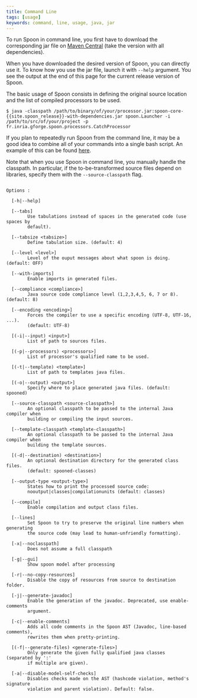 ```yaml
---
title: Command Line
tags: [usage]
keywords: command, line, usage, java, jar
---
```


To run Spoon in command line, you first have to download the corresponding jar file on [Maven Central](http://search.maven.org/#search%7Cgav%7C1%7Cg%3A%22fr.inria.gforge.spoon%22%20AND%20a%3A%22spoon-core%22) 
(take the version with all dependencies).

When you have downloaded the desired version of Spoon, you can directly use it. 
To know how you use the jar file, launch it with `--help` argument. 
You see the output at the end of this page for the current release version of Spoon.

The basic usage of Spoon consists in defining the original source location and the list of compiled processors to be used. 

```console
$ java -classpath /path/to/binary/of/your/processor.jar:spoon-core-{{site.spoon_release}}-with-dependencies.jar spoon.Launcher -i /path/to/src/of/your/project -p fr.inria.gforge.spoon.processors.CatchProcessor
```

If you plan to repeatedly run Spoon from the command line, it may be a good idea to combine all of your commands into a single bash script. An example of this can be found [here](https://github.com/INRIA/spoon/blob/master/doc/example_scripts/example_usage_script.sh).

Note that when you use Spoon in command line, you manually handle the classpath.
In particular, if the to-be-transformed source files depend on libraries, specify them with the `--source-classpath` flag.

```console

Options : 

  [-h|--help]

  [--tabs]
        Use tabulations instead of spaces in the generated code (use spaces by
        default).

  [--tabsize <tabsize>]
        Define tabulation size. (default: 4)

  [--level <level>]
        Level of the ouput messages about what spoon is doing. (default: OFF)

  [--with-imports]
        Enable imports in generated files.

  [--compliance <compliance>]
        Java source code compliance level (1,2,3,4,5, 6, 7 or 8). (default: 8)

  [--encoding <encoding>]
        Forces the compiler to use a specific encoding (UTF-8, UTF-16, ...).
        (default: UTF-8)

  [(-i|--input) <input>]
        List of path to sources files.

  [(-p|--processors) <processors>]
        List of processor's qualified name to be used.

  [(-t|--template) <template>]
        List of path to templates java files.

  [(-o|--output) <output>]
        Specify where to place generated java files. (default: spooned)

  [--source-classpath <source-classpath>]
        An optional classpath to be passed to the internal Java compiler when
        building or compiling the input sources.

  [--template-classpath <template-classpath>]
        An optional classpath to be passed to the internal Java compiler when
        building the template sources.

  [(-d|--destination) <destination>]
        An optional destination directory for the generated class files.
        (default: spooned-classes)

  [--output-type <output-type>]
        States how to print the processed source code:
        nooutput|classes|compilationunits (default: classes)

  [--compile]
        Enable compilation and output class files.

  [--lines]
        Set Spoon to try to preserve the original line numbers when generating
        the source code (may lead to human-unfriendly formatting).

  [-x|--noclasspath]
        Does not assume a full classpath

  [-g|--gui]
        Show spoon model after processing

  [-r|--no-copy-resources]
        Disable the copy of resources from source to destination folder.

  [-j|--generate-javadoc]
        Enable the generation of the javadoc. Deprecated, use enable-comments
        argument.

  [-c|--enable-comments]
        Adds all code comments in the Spoon AST (Javadoc, line-based comments),
        rewrites them when pretty-printing.

  [(-f|--generate-files) <generate-files>]
        Only generate the given fully qualified java classes (separated by ':'
        if multiple are given).

  [-a|--disable-model-self-checks]
        Disables checks made on the AST (hashcode violation, method's signature
        violation and parent violation). Default: false.
```
